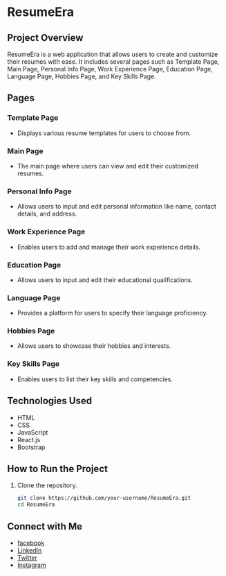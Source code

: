# ResumeEra

## Project Overview
ResumeEra is a web application that allows users to create and customize their resumes with ease. It includes several pages such as Template Page, Main Page, Personal Info Page, Work Experience Page, Education Page, Language Page, Hobbies Page, and Key Skills Page.

## Pages

### Template Page
- Displays various resume templates for users to choose from.

### Main Page
- The main page where users can view and edit their customized resumes.

### Personal Info Page
- Allows users to input and edit personal information like name, contact details, and address.

### Work Experience Page
- Enables users to add and manage their work experience details.

### Education Page
- Allows users to input and edit their educational qualifications.

### Language Page
- Provides a platform for users to specify their language proficiency.

### Hobbies Page
- Allows users to showcase their hobbies and interests.

### Key Skills Page
- Enables users to list their key skills and competencies.

## Technologies Used
- HTML
- CSS
- JavaScript
- React.js
- Bootstrap

## How to Run the Project
1. Clone the repository.
   ```bash
   git clone https://github.com/your-username/ResumeEra.git
   cd ResumeEra
## Connect with Me
- [facebook](https://www.facebook.com/shahrukh.mirza.123276)
- [LinkedIn](https://www.linkedin.com/in/shahrukh-mirza-3027438a/)
- [Twitter](https://twitter.com/shahrukhmirza88)
- [Instagram](https://www.instagram.com/your-username)
